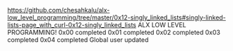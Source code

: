 https://github.com/chesahkalu/alx-low_level_programming/tree/master/0x12-singly_linked_lists#singly-linked-lists-page_with_curl-0x12-singly_linked_lists
ALX LOW LEVEL PROGRAMMING!
0x00 completed
0x01 completed
0x02 completed
0x03 completed
0x04 completed
Global user updated
